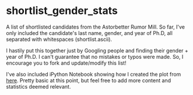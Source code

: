 # shortlist_gender_stats

A list of shortlisted candidates from the Astorbetter Rumor Mill. So far, I've only included the candidate's last name, gender, and year of Ph.D, all separated with whitespaces (shortlist.ascii).

I hastily put this together just by Googling people and finding their gender + year of Ph.D. I can't guarantee that no mistakes or typos were made. So, I encourage you to fork and update/modify this list!

I've also included iPython Notebook showing how I created the plot from [here](https://twitter.com/the_benelson/status/567441424363556864). Pretty basic at this point, but feel free to add more content and statistics deemed relevant.